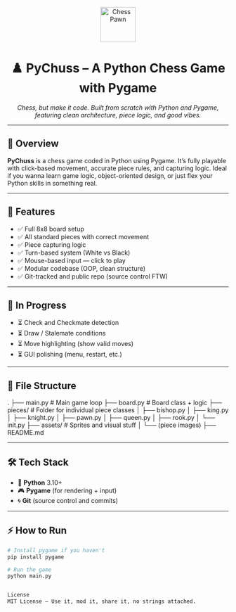 <p align="center">
  <img src="https://upload.wikimedia.org/wikipedia/commons/4/45/Chess_plt45.svg" width="80" alt="Chess Pawn"/>
</p>

<h1 align="center">♟️ PyChuss – A Python Chess Game with Pygame</h1>

<p align="center">
  <i>Chess, but make it code. Built from scratch with Python and Pygame, featuring clean architecture, piece logic, and good vibes.</i>
</p>

---

## 🧠 Overview

**PyChuss** is a chess game coded in Python using Pygame. It’s fully playable with click-based movement, accurate piece rules, and capturing logic. Ideal if you wanna learn game logic, object-oriented design, or just flex your Python skills in something real.

---

## 🚩 Features

- ✅ Full 8x8 board setup
- ✅ All standard pieces with correct movement
- ✅ Piece capturing logic
- ✅ Turn-based system (White vs Black)
- ✅ Mouse-based input — click to play
- ✅ Modular codebase (OOP, clean structure)
- ✅ Git-tracked and public repo (source control FTW)

---

## 🔧 In Progress

- ⏳ Check and Checkmate detection
- ⏳ Draw / Stalemate conditions
- ⏳ Move highlighting (show valid moves)
- ⏳ GUI polishing (menu, restart, etc.)

---

## 🧩 File Structure

.
├── main.py # Main game loop
├── board.py # Board class + logic
├── pieces/ # Folder for individual piece classes
│ ├── bishop.py
│ ├── king.py
│ ├── knight.py
│ ├── pawn.py
│ ├── queen.py
│ ├── rook.py
│ └── init.py
├── assets/ # Sprites and visual stuff
│ └── (piece images)
├── README.md

---

## 🛠️ Tech Stack

- 🐍 **Python** 3.10+
- 🎮 **Pygame** (for rendering + input)
- 🌀 **Git** (source control and commits)

---

## ⚡ How to Run

```bash
# Install pygame if you haven't
pip install pygame

# Run the game
python main.py


License
MIT License – Use it, mod it, share it, no strings attached.
```
